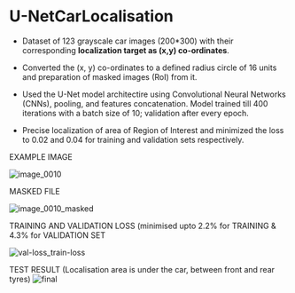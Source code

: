 # U-NetCarLocalisation

- Dataset of 123 grayscale car images (200*300) with their corresponding **localization target as (x,y) co-ordinates**.

- Converted the (x, y) co-ordinates to a defined radius circle of 16 units and preparation of masked images (RoI) from it.

- Used the U-Net model architectire using Convolutional Neural Networks (CNNs), pooling, and features concatenation. Model trained till 400 iterations with   a batch size of 10; validation after every epoch.

- Precise localization of area of Region of Interest and minimized the loss to 0.02 and 0.04 for training and validation sets respectively.


EXAMPLE IMAGE 

![image_0010](https://user-images.githubusercontent.com/23450113/50496084-bbad1780-0a2d-11e9-8f06-57a6072028be.jpg)

MASKED FILE 
  
![image_0010_masked](https://user-images.githubusercontent.com/23450113/50496087-bea80800-0a2d-11e9-8b12-ed94c2fd88c3.png)

TRAINING AND VALIDATION LOSS (minimised upto 2.2% for TRAINING & 4.3% for VALIDATION SET

![val-loss_train-loss](https://user-images.githubusercontent.com/23450113/80147637-1ae45300-85b4-11ea-913e-3bb1eb5f8a19.png)

TEST RESULT (Localisation area is under the car, between front and rear tyres)
![final](https://user-images.githubusercontent.com/23450113/80147519-e8d2f100-85b3-11ea-856d-81b81905a3e1.png)
